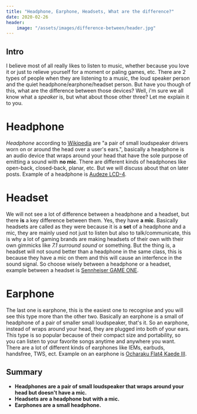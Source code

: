 ```yaml
---
title: "Headphone, Earphone, Headsets, What are the difference?"
date: 2020-02-26
header:
    image: "/assets/images/difference-between/header.jpg"
---
```


## Intro

I believe most of all really likes to listen to music, whether because you love it or just to relieve yourself for a moment or paling games, etc. There are 2 types of people when they are listening to a music, the loud speaker person and the quiet headphone/earphone/headset person. But have you though of this, what are the difference between those devices? Well, i'm sure we all know what a *speaker* is, but what about those other three? Let me explain it to you.

# Headphone

*Headphone* according to [Wikipedia](https://en.wikipedia.org/wiki/Headphones) are "a pair of small loudspeaker drivers worn on or around the head over a user's ears.", basically a headphone is an audio device that wraps around your head that have the sole purpose of emitting a sound with **no mic**. There are different kinds of headphones like open-back, closed-back, planar, etc. But we will discuss about that on later posts. Example of a headphone is [Audeze LCD-4](https://cdn.shopify.com/s/files/1/3013/1908/products/LCD-4_Updated_2019_4471x4471_2000x.jpg?v=1567639742).

# Headset

We will not see a lot of difference between a headphone and a headset, but there **is** a key difference between them. Yes, they have **a mic**. Basically headsets are called as they were because it is a **set** of a headphone and a mic, they are mainly used not just to listen but also to talk/communicate, this is why a lot of gaming brands are making headsets of their own with their own gimmicks like *7.1 surround sound* or something. But the thing is, a headset will not sound better than a headphone in the same class, this is because they have a mic on them and this will cause an interfence in the sound signal. So choose wisely between a headphone or a headset, example between a headset is [Sennheiser GAME ONE](https://assets.sennheiser.com/img/12865/product_detail_x2_desktop_GAME-ONE_thmbnl.jpg).

# Earphone

The last one is earphone, this is the easiest one to recognise and you will see this type more than the other two. Basically an earphone is a small of headphone of a pair of smaller small loudspeaker, that's it. So an earphone, instead of wraps around your head, they are plugged into both of your ears. This type is so popular because of their compact size and portability, so you can listen to your favorite songs anytime and anywhere you want. There are a lot of different kinds of earphones like IEMs, earbuds, handsfree, TWS, ect. Example on an earphone is [Ocharaku Flat4 Kaede III](http://ocharaku.jp/sound/wp-content/themes/soundcustomize/images/service/flat4-kaede3_p1.jpg).

## Summary

* **Headphones are a pair of small loudspeaker that wraps around your head but doesn't have a mic.**
* **Headsets are a headphone but with a mic.**
* **Earphones are a small headphone.**
